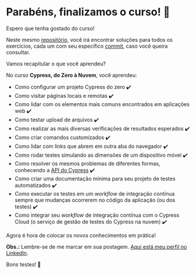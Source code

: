 #  Parabéns, finalizamos o curso! 🎉

Espero que tenha gostado do curso!

Neste mesmo [repositório](https://github.com/leuvigano/cypress-do-zero-a-nuvem), você irá encontrar soluções para todos os exercícios, cada um com seu específico [commit](https://github.com/wlsf82/cypress-do-zero-a-nuvem/commits/final-solution), caso você queira consultar.

Vamos recapitular o que você aprendeu?

No curso **Cypress, do Zero à Nuvem**, você aprendeu:

- Como configurar um projeto Cypress do zero ✔️
- Como visitar páginas locais e remotas ✔️
- Como lidar com os elementos mais comuns encontrados em aplicações web ✔️
- Como testar upload de arquivos ✔️
- Como realizar as mais diversas verificações de resultados esperados ✔️
- Como criar comandos customizados ✔️
- Como lidar com links que abrem em outra aba do navegador ✔️
- Como rodar testes simulando as dimensões de um dispositivo móvel ✔️
- Como resolver os mesmos problemas de diferentes formas, conhecendo a [API do Cypress](https://docs.cypress.io/api/table-of-contents) ✔️
- Como criar uma documentação mínima para seu projeto de testes automatizados ✔️
- Como executar os testes em um _workflow_ de integração contínua sempre que mudanças ocorrerem no código da aplicação (ou dos testes) ✔️
- Como integrar seu _workflow_ de integração contínua com o Cypress Cloud (o serviço de gestão de testes do Cypress na nuvem) ✔️

Agora é hora de colocar os novos conhecimentos em prática!

**Obs.:** Lembre-se de me marcar em sua postagem. [Aqui está meu perfil no LinkedIn](https://www.linkedin.com/in/leonardo-martins-889556a1?utm_source=share&utm_campaign=share_via&utm_content=profile&utm_medium=ios_app).

Bons testes! 🚀
